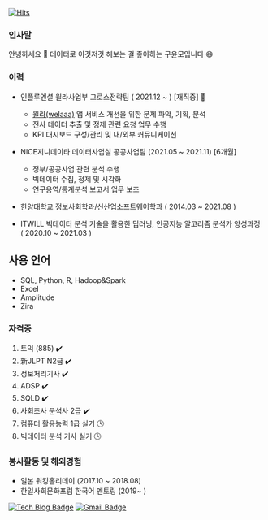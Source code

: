 [![Hits](https://hits.seeyoufarm.com/api/count/incr/badge.svg?url=https%3A%2F%2Fgithub.com%2FUknowYunmo&count_bg=%2379C83D&title_bg=%23555555&icon=&icon_color=%23E7E7E7&title=hits&edge_flat=false)](https://hits.seeyoufarm.com)
### 인사말
안녕하세요 👋
데이터로 이것저것 해보는 걸 좋아하는 구윤모입니다 😄

### 이력
- 인플루엔셜 윌라사업부 그로스전략팀 ( 2021.12 ~ ) [재직중] :seedling:
  - [윌라(welaaa)](https://www.welaaa.com/) 앱 서비스 개선을 위한 문제 파악, 기획, 분석
  - 전사 데이터 추출 및 정제 관련 요청 업무 수행
  - KPI 대시보드 구성/관리 및 내/외부 커뮤니케이션
- NICE지니데이타 데이터사업실 공공사업팀 (2021.05 ~ 2021.11) [6개월]
  - 정부/공공사업 관련 분석 수행
  - 빅데이터 수집, 정제 및 시각화
  - 연구용역/통계분석 보고서 업무 보조

- 한양대학교 정보사회학과/신산업소프트웨어학과 ( 2014.03 ~ 2021.08 )
- ITWILL 빅데이터 분석 기술을 활용한 딥러닝, 인공지능 알고리즘 분석가 양성과정 ( 2020.10 ~ 2021.03 )


## 사용 언어  
- SQL, Python, R, Hadoop&Spark
- Excel
- Amplitude
- Zira 

### 자격증
1. 토익 (885) :heavy_check_mark:
2. 新JLPT N2급 :heavy_check_mark:
3. 정보처리기사 :heavy_check_mark:
4. ADSP :heavy_check_mark:
5. SQLD :heavy_check_mark:
6. 사회조사 분석사 2급 :heavy_check_mark:
7. 컴퓨터 활용능력 1급 실기 🕓
8. 빅데이터 분석 기사 실기 🕓

### 봉사활동 및 해외경험
- 일본 워킹홀리데이 (2017.10 ~ 2018.08) 
- 한일사회문화포럼 한국어 멘토링 (2019~ )

[![Tech Blog Badge](http://img.shields.io/badge/-Tech%20blog-black?style=flat-square&logo=github&link=https://loklee9.tistory.com/)](https://loklee9.tistory.com/) [![Gmail Badge](https://img.shields.io/badge/Gmail-d14836?style=flat-square&logo=Gmail&logoColor=white&link=kooym5@gmail.com)](mailto:kooym5@gmail.com)

<!--
**UknowYunmo/UknowYunmo** is a ✨ _special_ ✨ repository because its `README.md` (this file) appears on your GitHub profile.

Here are some ideas to get you started:

- 🔭 I’m currently working on ...
- 🌱 I’m currently learning ...
- 👯 I’m looking to collaborate on ...
- 🤔 I’m looking for help with ...
- 💬 Ask me about ...
- 📫 How to reach me: ...
- 😄 Pronouns: ...
- ⚡ Fun fact: ...

### Toy Project
- #1 코로나19에도 립스틱 효과가 나타났을까? 
- #2 '사람인' 공고를 통해 '데이터 분석가'에 대해 알 수 있을까?  
- #3 pc방의 유혹으로부터 안전한 독서실은 어디에 있을까?  
- #4 대전시 교통사고 위험지역은 어디일까? (ComPAS 공모전)
- #5 퀸으로 어떻게 해야 이길 수 있을까? (리그오브레전드) 🕓

-->
